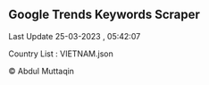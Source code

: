 

## Google Trends Keywords Scraper 
 
Last Update 25-03-2023 , 05:42:07

Country List :
VIETNAM.json



© Abdul Muttaqin 
